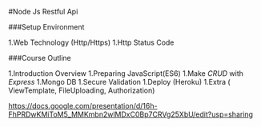 #Node Js Restful Api 

###Setup Environment

1.Web Technology (Http/Https)
1.Http Status Code

###Course Outline

1.Introduction Overview
1.Preparing JavaScript(ES6)
1.Make *CRUD* with *Express*
1.Mongo DB
1.Secure Validation
1.Deploy (Heroku)
1.Extra ( ViewTemplate, FileUploading, Authorization)

https://docs.google.com/presentation/d/16h-FhPRDwKMiToM5_MMKmbn2wlMDxC0Bp7CRVg25XbU/edit?usp=sharing